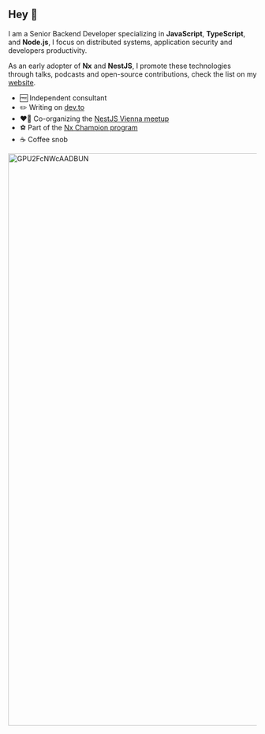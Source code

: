 ## Hey 👋

I am a Senior Backend Developer specializing in **JavaScript**, **TypeScript**, and **Node.js**, I focus on distributed systems, application security and developers productivity.

As an early adopter of **Nx** and **NestJS**, I promote these technologies through talks, podcasts and open-source contributions, check the list on my [website].

- 🆓 Independent consultant
- ✏️ Writing on [dev.to]
- ❤️‍🔥 Co-organizing the [NestJS Vienna meetup](http://meetup.com/nestjs-vienna/)
- ⚽️ Part of the [Nx Champion program](https://nx.dev/community)
- ☕️ Coffee snob

[website]: https://getlarge.eu
[dev.to]: https://dev.to/getlarge

<img width="1792" height="1159" alt="GPU2FcNWcAADBUN" src="https://github.com/user-attachments/assets/ec75eb0d-17ed-4803-b38e-64e09ff5f011" />
